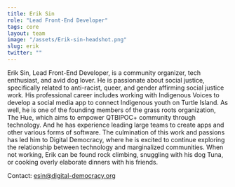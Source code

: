 ```yaml
---
title: Erik Sin 
role: "Lead Front-End Developer"
tags: core
layout: team
image: "/assets/Erik-sin-headshot.png"
slug: erik
twitter: ""
---
```


Erik Sin, Lead Front-End Developer, is a community organizer, tech enthusiast, and avid dog lover. He is passionate about social justice, specifically related to anti-racist, queer, and gender affirming social justice work. 
His professional career includes working with Indigenous Voices to develop a social media app to connect Indigenous youth on Turtle Island. As well, he is one of the founding members of the grass roots organization, The Hue, which aims to empower QTBIPOC+ community through technology. And he has experience leading large teams to create apps and other various forms of software.
The culmination of this work and passions has led him to Digital Democracy, where he is excited to continue exploring the relationship between technology and marginalized communities.
When not working, Erik can be found rock climbing, snuggling with his dog Tuna, or cooking overly elaborate dinners with his friends.

Contact: [esin@digital-democracy.org](mailto:esin@digital-democracy.org)




